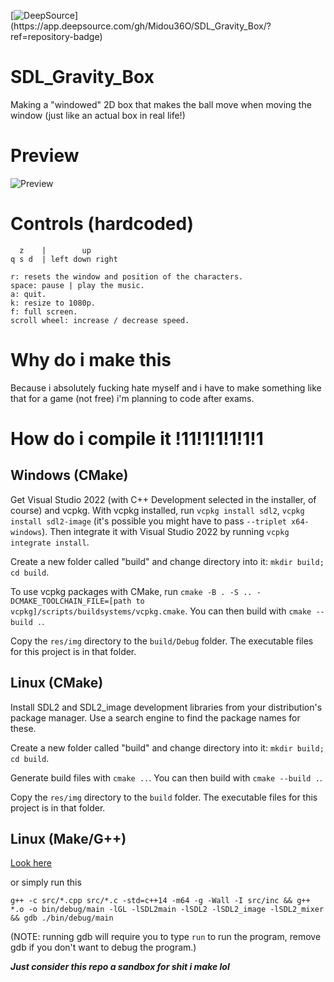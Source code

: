 [![DeepSource](https://app.deepsource.com/gh/Midou36O/SDL_Gravity_Box.svg/?label=active+issues&show_trend=true&token=Yy5RIIW9uK5rZ9k4pbAxcxr_)](https://app.deepsource.com/gh/Midou36O/SDL_Gravity_Box/?ref=repository-badge)

# SDL_Gravity_Box

Making a "windowed" 2D box that makes the ball move when moving the window (just like an actual box in real life!)

# Preview

![Preview](resources/prev.gif)

# Controls (hardcoded)

```
  z    |        up
q s d  | left down right

r: resets the window and position of the characters.
space: pause | play the music.
a: quit.
k: resize to 1080p.
f: full screen.
scroll wheel: increase / decrease speed.
```

# Why do i make this

Because i absolutely fucking hate myself and i have to make something like that for a game (not free) i'm planning to code after exams.

# How do i compile it !11!1!1!1!1!1

## Windows (CMake)

Get Visual Studio 2022 (with C++ Development selected in the installer, of course) and vcpkg. With vcpkg installed, run `vcpkg install sdl2`, `vcpkg install sdl2-image` (it's possible you might have to pass `--triplet x64-windows`). Then integrate it with Visual Studio 2022 by running `vcpkg integrate install`.

Create a new folder called "build" and change directory into it: `mkdir build; cd build`.

To use vcpkg packages with CMake, run `cmake -B . -S .. -DCMAKE_TOOLCHAIN_FILE=[path to vcpkg]/scripts/buildsystems/vcpkg.cmake`. You can then build with `cmake --build .`.

Copy the `res/img` directory to the `build/Debug` folder. The executable files for this project is in that folder.

## Linux (CMake)

Install SDL2 and SDL2_image development libraries from your distribution's package manager. Use a search engine to find the package names for these.

Create a new folder called "build" and change directory into it: `mkdir build; cd build`.

Generate build files with `cmake ..`. You can then build with `cmake --build .`.

Copy the `res/img` directory to the `build` folder. The executable files for this project is in that folder.

## Linux (Make/G++)

[Look here](https://lazyfoo.net/tutorials/SDL/01_hello_SDL/index.php)

or simply run this

`g++ -c src/*.cpp src/*.c -std=c++14 -m64 -g -Wall -I src/inc && g++ *.o -o bin/debug/main -lGL -lSDL2main -lSDL2 -lSDL2_image -lSDL2_mixer && gdb ./bin/debug/main`

(NOTE: running gdb will require you to type `run` to run the program, remove gdb if you don't want to debug the program.)

_**Just consider this repo a sandbox for shit i make lol**_
